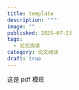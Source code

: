 ```yaml
---
title: template
description: '""'
image: ""
published: 2025-07-23
tags:
  - 论文阅读
category: 论文阅读
draft: true
---
```


这是 pdf 模班
